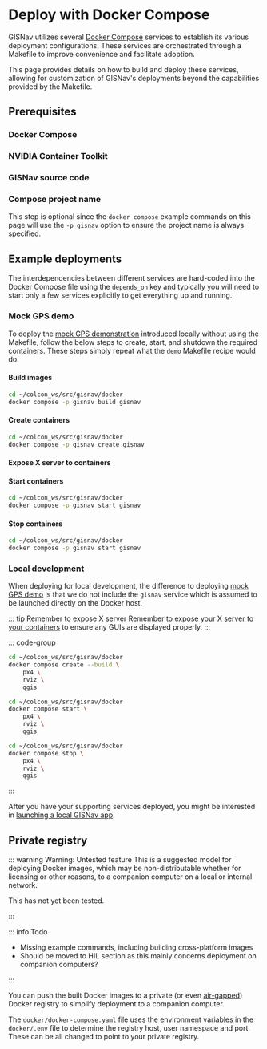 # Deploy with Docker Compose

GISNav utilizes several [Docker Compose](/glossary#docker-compose) services to establish its various deployment configurations. These services are orchestrated through a Makefile to improve convenience and facilitate adoption.

This page provides details on how to build and deploy these services, allowing for customization of GISNav's deployments beyond the capabilities provided by the Makefile.

## Prerequisites

### Docker Compose

<!--@include: ./shared/docker-compose-required.md-->

### NVIDIA Container Toolkit <Badge type="info" text="Optional"/>

<!--@include: ./shared/nvidia-container-toolkit-required.md-->

### GISNav source code

<!--@include: ./shared/create-colcon-workspace.md-->

<!--@include: ./shared/clone-to-colcon-workspace.md-->

### Compose project name <Badge type="info" text="Optional"/>

<!--@include: ./shared/compose-project-name.md-->

This step is optional since the `docker compose` example commands on this page will use the `-p gisnav` option to ensure the project name is always specified.

## Example deployments

The interdependencies between different services are hard-coded into the Docker Compose file using the `depends_on` key and typically you will need to start only a few services explicitly to get everything up and running.

### Mock GPS demo

To deploy the [mock GPS demonstration](/README) introduced locally without using the Makefile, follow the below steps to create, start, and shutdown the required containers. These steps simply repeat what the `demo` Makefile recipe would do.

#### Build images

```bash
cd ~/colcon_ws/src/gisnav/docker
docker compose -p gisnav build gisnav
```

#### Create containers

```bash
cd ~/colcon_ws/src/gisnav/docker
docker compose -p gisnav create gisnav
```

#### Expose X server to containers

<!--@include: ./shared/expose-x-server.md-->

#### Start containers

```bash
cd ~/colcon_ws/src/gisnav/docker
docker compose -p gisnav start gisnav
```

#### Stop containers

```bash
cd ~/colcon_ws/src/gisnav/docker
docker compose -p gisnav start gisnav
```


### Local development

When deploying for local development, the difference to deploying [mock GPS demo](#mock-gps-demo) is that we do not include the `gisnav` service which is assumed to be launched directly on the Docker host.

::: tip Remember to expose X server
Remember to [expose your X server to your containers](#expose-x-server-to-containers) to ensure any GUIs are displayed properly.
:::

::: code-group

```bash [Build images and create containers]
cd ~/colcon_ws/src/gisnav/docker
docker compose create --build \
    px4 \
    rviz \
    qgis

```

```bash [Start containers]
cd ~/colcon_ws/src/gisnav/docker
docker compose start \
    px4 \
    rviz \
    qgis

```

```bash [Stop containers]
cd ~/colcon_ws/src/gisnav/docker
docker compose stop \
    px4 \
    rviz \
    qgis
```

:::

After you have your supporting services deployed, you might be interested in [launching a local GISNav app](/deploy-for-development#deploy-via-ros-launch-system).


## Private registry

::: warning Warning: Untested feature
This is a suggested model for deploying Docker images, which may be non-distributable whether for licensing or other reasons, to a companion computer on a local or internal network.

This has not yet been tested.

:::

::: info Todo
- Missing example commands, including building cross-platform images
- Should be moved to HIL section as this mainly concerns deployment on companion computers?

:::

You can push the built Docker images to a private (or even [air-gapped](https://distribution.github.io/distribution/#considerations-for-air-gapped-registries)) Docker registry to simplify deployment to a companion computer.

The `docker/docker-compose.yaml` file uses the environment variables in the `docker/.env` file to determine the registry host, user namespace and port. These can be all changed to point to your private registry.
